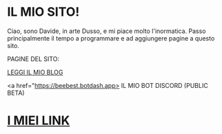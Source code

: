 # IL MIO SITO!

Ciao, sono Davide, in arte Dusso, e mi piace molto l'inormatica.
Passo principalmente il tempo a programmare e ad aggiungere pagine a questo sito.

PAGINE DEL SITO:


<a href="https://duzzz-imsleeping.github.io/blog/"> LEGGI IL MIO BLOG </a>



<a href="https://beebest.botdash.app>     IL MIO BOT DISCORD (PUBLIC BETA) </a>













# <a href="https://linktr.ee/dussokanaal"> I MIEI LINK </a>










